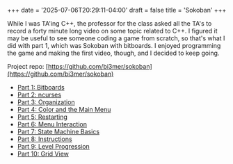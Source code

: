 +++
date = '2025-07-06T20:29:11-04:00'
draft = false
title = 'Sokoban'
+++

While I was TA'ing C++, the professor for the class asked all the TA's to record a forty minute long video on some topic related to C++. I figured it may be useful to see someone coding a game from scratch, so that's what I did with part 1, which was Sokoban with bitboards. I enjoyed programming the game and making the first video, though, and I decided to keep going.

Project repo: [https://github.com/bi3mer/sokoban](https://github.com/bi3mer/sokoban)

- [Part 1: Bitboards](https://youtu.be/1qzPr5OpPOE?si=1ijM4O0X8vE1O1u7)
- [Part 2: ncurses](https://youtu.be/PHkmcQtTuxU?si=LB8c5zvodZrtva98)
- [Part 3: Organization](https://www.youtube.com/watch?v=ZO7vgxL8Zqo)
- [Part 4: Color and the Main Menu](https://www.youtube.com/watch?v=42ZuLIajps8)
- [Part 5: Restarting](https://www.youtube.com/watch?v=WjEhLT4OZLk)
- [Part 6: Menu Interaction](https://www.youtube.com/watch?v=CMHkWGfSPqg)
- [Part 7: State Machine Basics](https://www.youtube.com/watch?v=GkINdTax_Eg)
- [Part 8: Instructions](https://www.youtube.com/watch?v=pl2_XjE7QFA)
- [Part 9: Level Progression](https://www.youtube.com/watch?v=kqlvHfFpcj4)
- [Part 10: Grid View](https://www.youtube.com/watch?v=-jr-BNMy5K8)